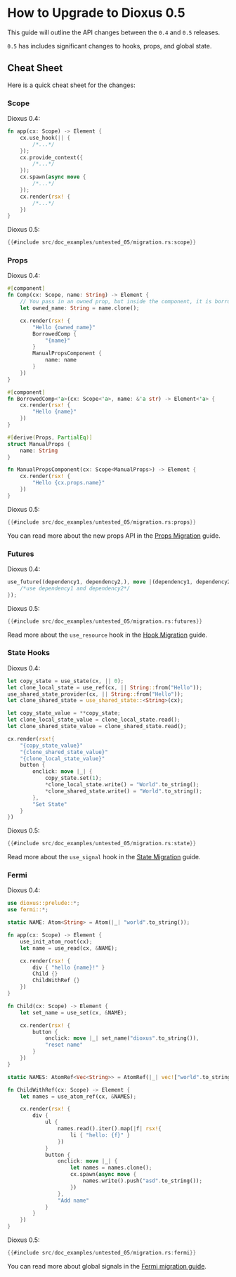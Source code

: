 # How to Upgrade to Dioxus 0.5

This guide will outline the API changes between the `0.4` and `0.5` releases. 

`0.5` has includes significant changes to hooks, props, and global state.

## Cheat Sheet

Here is a quick cheat sheet for the changes:

### Scope

Dioxus 0.4:
```rust
fn app(cx: Scope) -> Element {
    cx.use_hook(|| {
        /*...*/
    });
    cx.provide_context({
        /*...*/
    });
    cx.spawn(async move {
        /*...*/
    });
    cx.render(rsx! {
        /*...*/
    })
}
```
Dioxus 0.5:
```rust
{{#include src/doc_examples/untested_05/migration.rs:scope}}
```

### Props

Dioxus 0.4:
```rust
#[component]
fn Comp(cx: Scope, name: String) -> Element {
    // You pass in an owned prop, but inside the component, it is borrowed (name is the type &String inside the function)
    let owned_name: String = name.clone();

    cx.render(rsx! {
        "Hello {owned_name}"
        BorrowedComp {
            "{name}"
        }
        ManualPropsComponent {
            name: name
        }
    })
}

#[component]
fn BorrowedComp<'a>(cx: Scope<'a>, name: &'a str) -> Element<'a> {
    cx.render(rsx! {
        "Hello {name}"
    })
}

#[derive(Props, PartialEq)]
struct ManualProps {
    name: String
}

fn ManualPropsComponent(cx: Scope<ManualProps>) -> Element {
    cx.render(rsx! {
        "Hello {cx.props.name}"
    })
}
```

Dioxus 0.5:
```rust
{{#include src/doc_examples/untested_05/migration.rs:props}}
```

You can read more about the new props API in the [Props Migration](props.md) guide.

### Futures

Dioxus 0.4:
```rust
use_future((dependency1, dependency2,), move |(dependency1, dependency2,)| async move {
	/*use dependency1 and dependency2*/
});
```
Dioxus 0.5:
```rust
{{#include src/doc_examples/untested_05/migration.rs:futures}}
```

Read more about the `use_resource` hook in the [Hook Migration](hooks.md) guide.

### State Hooks

Dioxus 0.4:
```rust
let copy_state = use_state(cx, || 0);
let clone_local_state = use_ref(cx, || String::from("Hello"));
use_shared_state_provider(cx, || String::from("Hello"));
let clone_shared_state = use_shared_state::<String>(cx);

let copy_state_value = **copy_state;
let clone_local_state_value = clone_local_state.read();
let clone_shared_state_value = clone_shared_state.read();

cx.render(rsx!{
	"{copy_state_value}"
	"{clone_shared_state_value}"
	"{clone_local_state_value}"
	button {
		onclick: move |_| {
			copy_state.set(1);
			*clone_local_state.write() = "World".to_string();
			*clone_shared_state.write() = "World".to_string();
		},
		"Set State"
	}
})
```

Dioxus 0.5:

```rust
{{#include src/doc_examples/untested_05/migration.rs:state}}
```

Read more about the `use_signal` hook in the [State Migration](state.md) guide.

### Fermi

Dioxus 0.4:
```rust
use dioxus::prelude::*;
use fermi::*;

static NAME: Atom<String> = Atom(|_| "world".to_string());

fn app(cx: Scope) -> Element {
    use_init_atom_root(cx);
    let name = use_read(cx, &NAME);

    cx.render(rsx! {
        div { "hello {name}!" }
        Child {}
        ChildWithRef {}
    })
}

fn Child(cx: Scope) -> Element {
    let set_name = use_set(cx, &NAME);

    cx.render(rsx! {
        button {
            onclick: move |_| set_name("dioxus".to_string()),
            "reset name"
        }
    })
}

static NAMES: AtomRef<Vec<String>> = AtomRef(|_| vec!["world".to_string()]);

fn ChildWithRef(cx: Scope) -> Element {
    let names = use_atom_ref(cx, &NAMES);

    cx.render(rsx! {
        div {
            ul {
                names.read().iter().map(|f| rsx!{
                    li { "hello: {f}" }
                })
            }
            button {
                onclick: move |_| {
                    let names = names.clone();
                    cx.spawn(async move {
                        names.write().push("asd".to_string());
                    })
                },
                "Add name"
            }
        }
    })
}
```

Dioxus 0.5:
```rust
{{#include src/doc_examples/untested_05/migration.rs:fermi}}
```

You can read more about global signals in the [Fermi migration guide](fermi.md).
